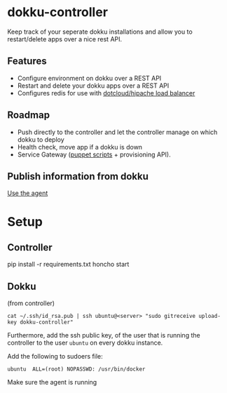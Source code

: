 dokku-controller
================

Keep track of your seperate dokku installations and allow you to restart/delete apps over a nice rest API.

Features
--------

- Configure environment on dokku over a REST API
- Restart and delete your dokku apps over a REST API
- Configures redis for use with [dotcloud/hipache load balancer](https://github.com/dotcloud/hipache)

Roadmap
-------

- Push directly to the controller and let the controller manage on which dokku to deploy
- Health check, move app if a dokku is down
- Service Gateway ([puppet scripts](https://github.com/KristianOellegaard/puppet-postgresql) + provisioning API).

Publish information from dokku
------------------------------

[Use the agent](https://github.com/KristianOellegaard/dokku-controller-agent)


Setup
=====

Controller
----------
pip install -r requirements.txt
honcho start


Dokku
-----
(from controller)
```
cat ~/.ssh/id_rsa.pub | ssh ubuntu@<server> "sudo gitreceive upload-key dokku-controller"
```
Furthermore, add the ssh public key, of the user that is running the controller to the user ```ubuntu``` on every dokku instance.

Add the following to sudoers file:
```
ubuntu  ALL=(root) NOPASSWD: /usr/bin/docker
```
Make sure the agent is running
